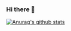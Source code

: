 ### Hi there 👋


[![Anurag's github stats](https://github-readme-stats.vercel.app/api?username=rockpell)](https://github.com/anuraghazra/github-readme-stats)

<!--
**rockpell/rockpell** is a ✨ _special_ ✨ repository because its `README.md` (this file) appears on your GitHub profile.

Here are some ideas to get you started:

- 🔭 I’m currently working on ...
- 🌱 I’m currently learning ...
- 👯 I’m looking to collaborate on ...
- 🤔 I’m looking for help with ...
- 💬 Ask me about ...
- 📫 How to reach me: ...
- 😄 Pronouns: ...
- ⚡ Fun fact: ...
-->
